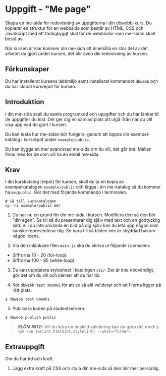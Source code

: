 Uppgift - "Me page"
==================================

Skapa en me-sida för redovisning av uppgifterna i din dbwebb-kurs. Du kopierar en struktur för en webbsida som består av HTML, CSS och JavaScript med ett färdigbyggt skal för de webbsidor som me-sidan skall bestå av.

När kursen är klar kommer din me-sida att innehålla en stor del av det arbetet du gjort under kursen, det blir även din redovisning av kursen.



Förkunskaper
-----------------------

Du har installerat kursens labbmiljö samt installerat kommandot `dbwebb` och du har clonat kursrepot för kursen.



Introduktion
-----------------------

I din me-sida skall du samla programkod och uppgifter och du har länkar till de uppgifter du löst. Det ger dig en samlad plats att utgå ifrån när du vill visa upp vad du gjort i kursen.

<!-- Redovisningstexterna är en del av underlaget till [bedömning och betygsättning](https://dbwebb.se/kurser/faq/bedomning-och-betygsattning) i kursen. -->

Du kan testa hur me-sidan bör fungera, genom att öppna din exempel-katalog i kursrepot under `example/public`.

Du kan bygga en mer avancerad me-sida om du vill, det går bra. Mallen finns med för de som vill ha en enkel me-sida.



Krav
-----------------------

I din kurskatalog (repot) för kursen, skall du ta en kopia av exempelkatalogen `example/public` och lägga i din me-katalog så du kommer ha `me/public`. Gör det med följande kommando i terminalen.

```console
# Gå till kurskatalogen
cp -ri example/public me/
```

1. Du har nu en grund för din me-sida i kursen. Modifiera den så den blir "din egen". Se till så du presenterar dig själv med text och en godtycklig bild. Vill du inte använda en bild på dig själv kan du leta upp någon som kanske representerar dig. Se bara till så bilden inte är skyddad bakom någon licens.

2. Via den inlänkade filen `main.js` ska du skriva ut följande i consolen:
  * Siffrorna 10 - 20 (for-loop)
  * Siffrorna 100 - 85 (while-loop)

3. Du kan uppdatera stylesheet i katalogen `css/`. Det är inte nödvändigt, gör det om du vill och känner att du har tid.

4. Kör `dbwebb test kmom01` för att se så allt validerar och att filerna ligger på rätt plats.

```console
$ dbwebb test kmom01
```

5. Publicera koden på studentservern:

```console
$ dbwebb publish public
```

> **_GLÖM INTE:_** Vill du köra en enskild validering kan du göra det med: `$ npm run {eslint,htmlhint,stylelint} --what=<folder>`

Extrauppgift
-----------------------

Om du har tid och kraft.

1. Lägg extra kraft på CSS och styla din me-sida så den blir mer personlig.
